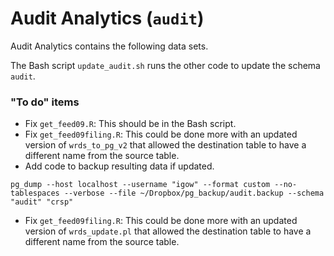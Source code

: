 # Audit Analytics (`audit`)

Audit Analytics contains the following data sets.

The Bash script `update_audit.sh` runs the other code to update the schema `audit`.


### "To do" items

- Fix `get_feed09.R`: This should be in the Bash script.
- Fix `get_feed09filing.R`: This could be done more with an updated version of `wrds_to_pg_v2` that allowed the destination table to have a different name from the source table.
- Add code to backup resulting data if updated.

```
pg_dump --host localhost --username "igow" --format custom --no-tablespaces --verbose --file ~/Dropbox/pg_backup/audit.backup --schema "audit" "crsp"
```

- Fix `get_feed09filing.R`: This could be done more with an updated version of `wrds_update.pl` that allowed the destination table to have a different name from the source table.

